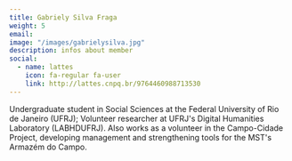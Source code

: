 ```yaml
---
title: Gabriely Silva Fraga
weight: 5
email:
image: "/images/gabrielysilva.jpg"
description: infos about member
social:
  - name: lattes
    icon: fa-regular fa-user
    link: http://lattes.cnpq.br/9764460988713530
---
```


Undergraduate student in Social Sciences at the Federal University of Rio de Janeiro (UFRJ); Volunteer researcher at UFRJ's Digital Humanities Laboratory (LABHDUFRJ). Also works as a volunteer in the Campo-Cidade Project, developing management and strengthening tools for the MST's Armazém do Campo.
